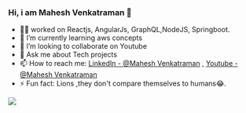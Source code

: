 ### Hi, i am Mahesh Venkatraman 👋

- 👨‍💻 worked on Reactjs, AngularJs, GraphQL,NodeJS, Springboot.
- 🌱 I’m currently learning aws concepts
- 👯 I’m looking to collaborate on Youtube
- 💬 Ask me about Tech projects
- 📫 How to reach me: [LinkedIn - @Mahesh Venkatraman](https://linkedin.com/in/maheshvee23) , [Youtube - @Mahesh Venkatraman](https://www.youtube.com/channel/UCbfPcGz9pp_bs8RBPYyD-pw)
- ⚡ Fun fact: Lions ,they don't compare themselves to humans😂.

<img src="https://github-readme-stats.vercel.app/api?username=mvtram&&show_icons=true&title_color=ffffff&icon_color=bb2acf&text_color=daf7dc&bg_color=191919">
